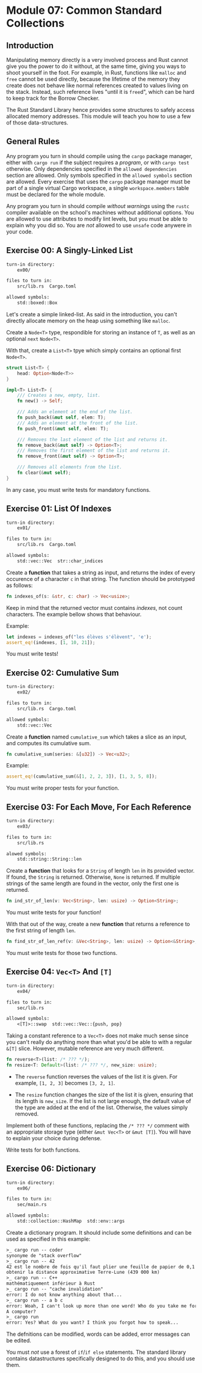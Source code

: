 # Module 07: Common Standard Collections

## Introduction

Manipulating memory directly is a very involved process and Rust cannot give you the power to do it
without, at the same time, giving you ways to shoot yourself in the foot. For example, in Rust,
functions like `malloc` and `free` cannot be used directly, because the lifetime of the memory they
create does not behave like normal references created to values living on the stack. Instead, such
reference lives "until it is `free`d", which can be hard to keep track for the Borrow Checker.

The Rust Standard Library hence provides some structures to safely access allocated memory
addresses. This module will teach you how to use a few of those data-structures.

## General Rules

Any program you turn in should compile using the `cargo` package manager, either with `cargo run`
if the subject requires a *program*, or with `cargo test` otherwise. Only dependencies specified
in the `allowed dependencies` section are allowed. Only symbols specified in the `allowed symbols`
section are allowed. Every exercise that uses the `cargo` package manager must be part of a single
virtual Cargo workspace, a single `workspace.members` table must be declared for the whole module.

Any program you turn in should compile *without warnings* using the `rustc` compiler available on
the school's machines without additional options. You are allowed to use attributes to modify lint
levels, but you must be able to explain why you did so. You are *not* allowed to use `unsafe` code
anywere in your code.

## Exercise 00: A Singly-Linked List

```txt
turn-in directory:
    ex00/

files to turn in:
    src/lib.rs  Cargo.toml

allowed symbols:
    std::boxed::Box
```

Let's create a simple linked-list. As said in the introduction, you can't directly allocate memory
on the heap using something like `malloc`.

Create a `Node<T>` type, respondible for storing an instance of `T`, as well as an optional `next`
`Node<T>`.

With that, create a `List<T>` tpye which simply contains an optional first `Node<T>`.

```rust
struct List<T> {
    head: Option<Node<T>>
}

impl<T> List<T> {
    /// Creates a new, empty, list.
    fn new() -> Self;

    /// Adds an element at the end of the list.
    fn push_back(&mut self, elem: T);
    /// Adds an element at the front of the list.
    fn push_front(&mut self, elem: T);

    /// Removes the last element of the list and returns it.
    fn remove_back(&mut self) -> Option<T>;
    /// Removes the first element of the list and returns it.
    fn remove_front(&mut self) -> Option<T>;

    /// Removes all elements from the list.
    fn clear(&mut self);
}
```

In any case, you must write tests for mandatory functions.

## Exercise 01: List Of Indexes

```txt
turn-in directory:
    ex01/

files to turn in:
    src/lib.rs  Cargo.toml

allowed symbols:
    std::vec::Vec  str::char_indices
```

Create a **function** that takes a string as input, and returns the index of every occurence of a
character `c` in that string. The function should be prototyped as follows:

```rust
fn indexes_of(s: &str, c: char) -> Vec<usize>;
```

Keep in mind that the returned vector must contains *indexes*, not count characters. The example
bellow shows that behaviour.

Example:

```rust
let indexes = indexes_of("les élèves s'élèvent", 'e');
assert_eq!(indexes, [1, 10, 21]);
```

You must write tests!

## Exercise 02: Cumulative Sum

```txt
turn-in directory:
    ex02/

files to turn in:
    src/lib.rs  Cargo.toml

allowed symbols:
    std::vec::Vec
```

Create a **function** named `cumulative_sum` which takes a slice as an input, and computes its
cumulative sum.

```rust
fn cumulative_sum(series: &[u32]) -> Vec<u32>;
```

Example:

```rust
assert_eq!(cumulative_sum(&[1, 2, 2, 3]), [1, 3, 5, 8]);
```

You must write proper tests for your function.

## Exercise 03: For Each Move, For Each Reference

```txt
turn-in directory:
    ex03/

files to turn in:
    src/lib.rs

alowed symbols:
    std::string::String::len
```

Create a **function** that looks for a `String` of length `len` in its provided vector. If found, the
`String` is returned. Otherwise, `None` is returned. If multiple strings of the same length are
found in the vector, only the first one is returned.

```rust
fn ind_str_of_len(v: Vec<String>, len: usize) -> Option<String>;
```

You must write tests for your function!

With that out of the way, create a new **function** that returns a reference to the first string of
length `len`.

```rust
fn find_str_of_len_ref(v: &Vec<String>, len: usize) -> Option<&String>;
```

You must write tests for those two functions.

## Exercise 04: `Vec<T>` And `[T]`

```txt
turn-in directory:
    ex04/

files to turn in:
    sec/lib.rs

allowed symbols:
    <[T]>::swap  std::vec::Vec::{push, pop}
```

Taking a constant reference to a `Vec<T>` does not make much sense since you can't really do
anything more than what you'd be able to with a regular `&[T]` slice. However, mutable
reference are very much different.

```rust
fn reverse<T>(list: /* ??? */);
fn resize<T: Default>(list: /* ??? */, new_size: usize);
```

* The `reverse` function reverses the values of the list it is given. For example, `[1, 2, 3]`
  becomes `[3, 2, 1]`.

* The `resize` function changes the size of the list it is given, ensuring that its length is
`new_size`. If the list is not large enough, the default value of the type are added at the end of
the list. Otherwise, the values simply removed.

Implement both of these functions, replacing the `/* ??? */` comment with an appropriate storage
type (either `&mut Vec<T>` or `&mut [T]`). You will have to explain your choice during defense.

Write tests for both functions.

## Exercise 06: Dictionary

```txt
turn-in directory:
    ex06/

files to turn in:
    sec/main.rs

allowed symbols:
    std::collection::HashMap  std::env::args
```

Create a dictionary program. It should include some definitions and can be used as specified in
this example:

```txt
>_ cargo run -- coder
synonyme de "stack overflow"
>_ cargo run -- 42
42 est le nombre de fois qu'il faut plier une feuille de papier de 0,1 mm pour
obtenir la distance approximative Terre-Lune (439 000 km)
>_ cargo run -- C++
mathématiquement inférieur à Rust
>_ cargo run -- "cache invalidation"
error: I do not know anything about that...
>_ cargo run -- a b c
error: Woah, I can't look up more than one word! Who do you take me for?
A computer?
>_ cargo run
error: Yes? What do you want? I think you forgot how to speak...
```

The defnitions can be modified, words can be added, error messages can be edited.

You must *not* use a forest of `if`/`if else` statements. The standard library contains
datastructures specifically designed to do this, and you should use them.
